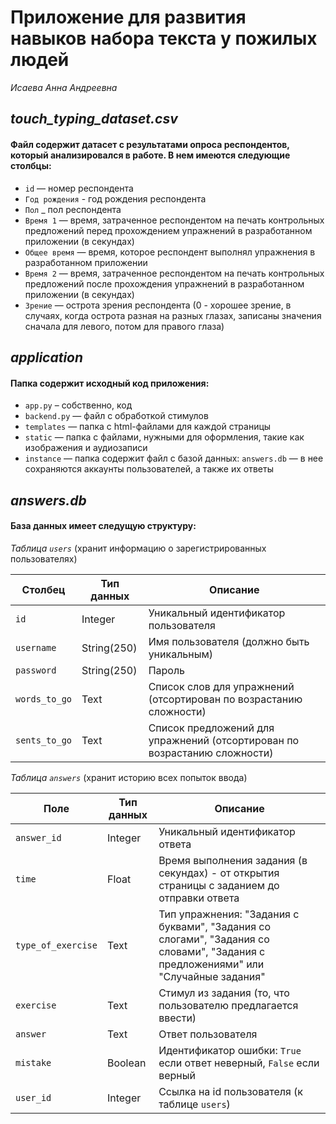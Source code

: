 # Приложение для развития навыков набора текста у пожилых людей
*Исаева Анна Андреевна*

## *touch_typing_dataset.csv* 
#### Файл содержит датасет с результатами опроса респондентов, который анализировался в работе. В нем имеются следующие столбцы:

- `id` — номер респондента
- `Год рождения` - год рождения респондента
- `Пол` _ пол респондента
- `Время 1` — время, затраченное респондентом на печать контрольных предложений перед прохождением упражнений в разработанном приложении (в секундах)
- `Общее время` — время, которое респондент выполнял упражнения в разработанном приложении
- `Время 2` — время, затраченное респондентом на печать контрольных предложений после прохождения упражнений в разработанном приложении (в секундах)
- `Зрение` — острота зрения респондента (0 - хорошее зрение, в случаях, когда острота разная на разных глазах, записаны значения сначала для левого, потом для правого глаза)




## *application* 
#### Папка содержит исходный код приложения:

- `app.py` – собственно, код
- `backend.py` — файл с обработкой стимулов
- `templates` — папка с html-файлами для каждой страницы
- `static` — папка с файлами, нужными для оформления, такие как изображения и аудиозаписи
- `instance` — папка содержит файл с базой данных: `answers.db` — в нее сохраняются аккаунты пользователей, а также их ответы



## *answers.db* 
#### База данных имеет следущую структуру:

*Таблица `users`* (хранит информацию о зарегистрированных пользователях)

| Столбец         | Тип данных | Описание |
|---------------|------------|----------|
| `id`          | Integer    | Уникальный идентификатор пользователя |
| `username`    | String(250)| Имя пользователя (должно быть уникальным) |
| `password`    | String(250)| Пароль |
| `words_to_go` | Text       | Список слов для упражнений (отсортирован по возрастанию сложности) |
| `sents_to_go` | Text       | Список предложений для упражнений (отсортирован по возрастанию сложности) |

*Таблица `answers`* (хранит историю всех попыток ввода)

| Поле              | Тип данных | Описание |
|-------------------|------------|----------|
| `answer_id`       | Integer    | Уникальный идентификатор ответа |
| `time`            | Float      | Время выполнения задания (в секундах) - от открытия страницы с заданием до отправки ответа |
| `type_of_exercise`| Text       | Тип упражнения: "Задания с буквами", "Задания со слогами", "Задания со словами", "Задания с предложениями" или "Случайные задания" |
| `exercise`        | Text       | Стимул из задания (то, что пользователю предлагается ввести) |
| `answer`          | Text       | Ответ пользователя |
| `mistake`         | Boolean    | Идентификатор ошибки: `True` если ответ неверный, `False` если верный |
| `user_id`         | Integer    | Ссылка на id пользователя (к таблице `users`) |



